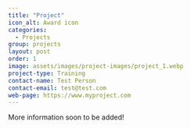 ```yaml
---
title: "Project"
icon_alt: Award icon
categories:
  - Projects
group: projects
layout: post
order: 1
image: assets/images/project-images/project_1.webp
project-type: Training
contact-name: Test Person
contact-email: test@test.com
web-page: https://www.myproject.com
---
```


More information soon to be added! 